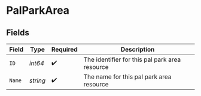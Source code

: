 # PalParkArea


## Fields

| Field                                          | Type                                           | Required                                       | Description                                    |
| ---------------------------------------------- | ---------------------------------------------- | ---------------------------------------------- | ---------------------------------------------- |
| `ID`                                           | *int64*                                        | :heavy_check_mark:                             | The identifier for this pal park area resource |
| `Name`                                         | *string*                                       | :heavy_check_mark:                             | The name for this pal park area resource       |